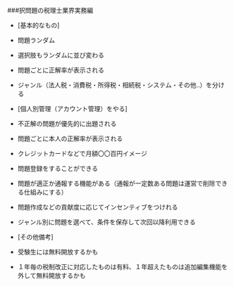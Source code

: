 ###択問題の税理士業界実務編

- [基本的なもの]
 - 問題ランダム
 - 選択肢もランダムに並び変わる
 - 問題ごとに正解率が表示される
 - ジャンル（法人税・消費税・所得税・相続税・システム・その他..）を分ける

- [個人別管理（アカウント管理）をやる]
 - 不正解の問題が優先的に出題される
 - 問題ごとに本人の正解率が表示される
 - クレジットカードなどで月額〇〇百円イメージ
 - 問題登録をすることができる
 - 問題が適正か通報する機能がある（通報が一定数ある問題は運営で削除できる仕組みにする）
 - 問題作成などの貢献度に応じてインセンティブをつけれる
 - ジャンル別に問題を選べて、条件を保存して次回以降利用できる

- [その他備考]
 - 受験生には無料開放するかも
 - １年毎の税制改正に対応したものは有料、１年超えたものは追加編集機能を外して無料開放するかも

